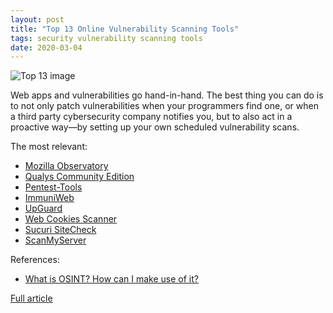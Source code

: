 ```yaml
---
layout: post
title: "Top 13 Online Vulnerability Scanning Tools"
tags: security vulnerability scanning tools
date: 2020-03-04
---
```


![Top 13 image](https://securitytrails.com//images/b/c/d/e/d/bcded9c47bbe6771f43a396458a4ce650b0f487b-online-vulnerability-scanning-tools.jpeg)

Web apps and vulnerabilities go hand-in-hand. The best thing you can do is to not only patch vulnerabilities 
when your programmers find one, or when a third party cybersecurity company notifies you, but to also act in 
a proactive way—by setting up your own scheduled vulnerability scans.

The most relevant:

- [Mozilla Observatory](https://observatory.mozilla.org/)
- [Qualys Community Edition](https://www.qualys.com/community-edition/)
- [Pentest-Tools](https://pentest-tools.com/home)
- [ImmuniWeb](https://www.immuniweb.com/websec/)
- [UpGuard](https://app.upguard.com/webscan)
- [Web Cookies Scanner](https://webcookies.org/)
- [Sucuri SiteCheck](https://sitecheck.sucuri.net/)
- [ScanMyServer](https://scanmyserver.com/my_account/)

References:
- [What is OSINT? How can I make use of it?](https://securitytrails.com/blog/what-is-osint-how-can-i-make-use-of-it)

[Full article](https://securitytrails.com/blog/online-vulnerability-scanning-tools)

